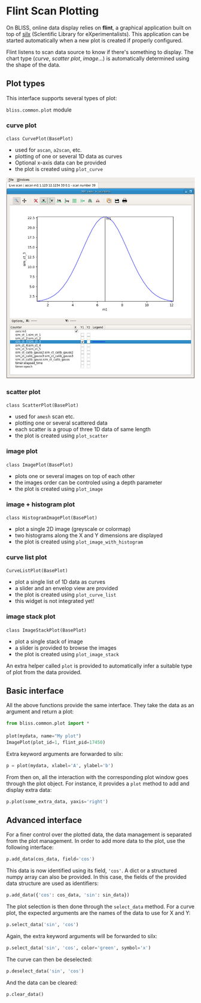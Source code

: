 
# Flint Scan Plotting

On BLISS, online data display relies on **flint**, a graphical application built on top of [silx][1] (ScIentific Library for eXperimentalists).
This application can be started automatically when a new plot is created if properly configured.

Flint listens to scan data source to know if there's something to display. The chart type (*curve*, *scatter plot*, *image*...) is automatically determined using the shape of the data.

## Plot types

This interface supports several types of plot:

`bliss.common.plot` module

### curve plot

`class CurvePlot(BasePlot)`

  * used for `ascan`, `a2scan`, etc.
  * plotting of one or several 1D data as curves
  * Optional x-axis data can be provided
  * the plot is created using `plot_curve`

![Screenshot](img/flint_plot_1d_gaussian.jpg)


### scatter plot

`class ScatterPlot(BasePlot)`

  * used for `amesh` scan etc.	
  * plotting one or several scattered data
  * each scatter is a group of three 1D data of same length
  * the plot is created using `plot_scatter`


### image plot

`class ImagePlot(BasePlot)`

  * plots one or several images on top of each other
  * the images order can be controled using a depth parameter
  * the plot is created using `plot_image`

### image + histogram plot

`class HistogramImagePlot(BasePlot)`

  * plot a single 2D image (greyscale or colormap)
  * two histograms along the X and Y dimensions are displayed
  * the plot is created using `plot_image_with_histogram`

### curve list plot

`CurveListPlot(BasePlot)`

  * plot a single list of 1D data as curves
  * a slider and an envelop view are provided
  * the plot is created using `plot_curve_list`
  * this widget is not integrated yet!

### image stack plot

`class ImageStackPlot(BasePlot)`

  * plot a single stack of image
  * a slider is provided to browse the images
  * the plot is created using `plot_image_stack`

An extra helper called `plot` is provided to automatically infer
a suitable type of plot from the data provided.


## Basic interface

All the above functions provide the same interface. They take the data
as an argument and return a plot:

```python
from bliss.common.plot import *

plot(mydata, name="My plot")
ImagePlot(plot_id=1, flint_pid=17450)
```

Extra keyword arguments are forwarded to silx:

```python
p = plot(mydata, xlabel='A', ylabel='b')
```

From then on, all the interaction with the corresponding plot window goes
through the plot object. For instance, it provides a ``plot`` method
to add and display extra data:

```python
p.plot(some_extra_data, yaxis='right')
```

## Advanced interface


For a finer control over the plotted data, the data management is
separated from the plot management. In order to add more data to
the plot, use the following interface:

```python
p.add_data(cos_data, field='cos')
```

This data is now identified using its field, ``'cos'``. A dict or
a structured numpy array can also be provided. In this case,
the fields of the provided data structure are used as identifiers:

```python
p.add_data({'cos': cos_data, 'sin': sin_data})
```

The plot selection is then done through the ``select_data`` method.
For a curve plot, the expected arguments are the names of the data
to use for X and Y:

```python
p.select_data('sin', 'cos')
```

Again, the extra keyword arguments will be forwarded to silx:

```python
p.select_data('sin', 'cos', color='green', symbol='x')
```

The curve can then be deselected:

```python
p.deselect_data('sin', 'cos')
```

And the data can be cleared:

```python
p.clear_data()
```

[1]: http://silx.org